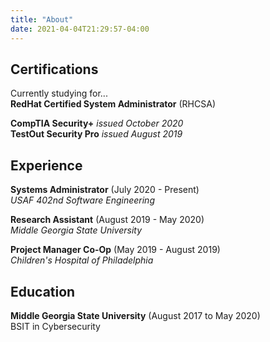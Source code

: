 ```yaml
---
title: "About"
date: 2021-04-04T21:29:57-04:00
---
```


## Certifications

Currently studying for...  
**RedHat Certified System Administrator** (RHCSA)

**CompTIA Security+** *issued October 2020*  
**TestOut Security Pro** *issued August 2019*

## Experience

**Systems Administrator** (July 2020 - Present)  
*USAF 402nd Software Engineering*

**Research Assistant** (August 2019 - May 2020)  
*Middle Georgia State University*

**Project Manager Co-Op**  (May 2019 - August 2019)  
*Children's Hospital of Philadelphia*

## Education

**Middle Georgia State University** (August 2017 to May 2020)  
BSIT in Cybersecurity